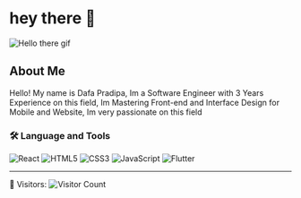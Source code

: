 # hey there 👋

![Hello there gif](https://media.giphy.com/media/3o6Zt481isNVuQI1l6/giphy.gif)

## About Me
Hello! My name is Dafa Pradipa, Im a Software Engineer with 3 Years Experience on this field, Im Mastering Front-end and Interface Design for Mobile and Website, Im very passionate on this field

### 🛠 Language and Tools
![React](https://img.shields.io/badge/-React-61DAFB?logo=react&logoColor=white&style=flat-square)
![HTML5](https://img.shields.io/badge/-HTML5-E34F26?logo=html5&logoColor=white&style=flat-square)
![CSS3](https://img.shields.io/badge/-CSS3-1572B6?logo=css3&logoColor=white&style=flat-square)
![JavaScript](https://img.shields.io/badge/-JavaScript-F7DF1E?logo=javascript&logoColor=black&style=flat-square)
![Flutter](https://img.shields.io/badge/-Flutter-02569B?logo=flutter&logoColor=white&style=flat-square)

---
👀 Visitors: ![Visitor Count](https://visitor-badge.laobi.icu/badge?page_id=Dafa24)